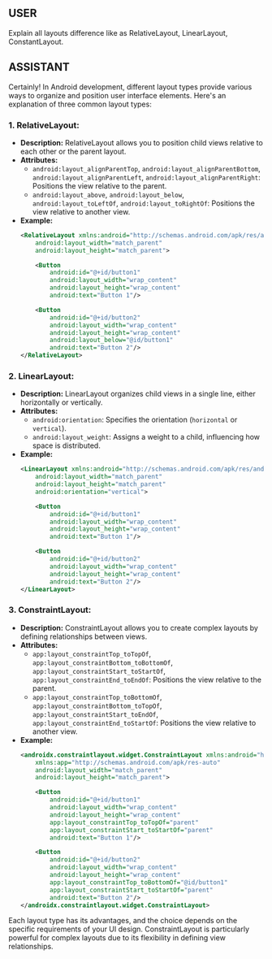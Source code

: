 ## USER
Explain all layouts difference like as RelativeLayout, LinearLayout, ConstantLayout.

## ASSISTANT
Certainly! In Android development, different layout types provide various ways to organize and position user interface elements. Here's an explanation of three common layout types:

### 1. **RelativeLayout:**
   - **Description:** RelativeLayout allows you to position child views relative to each other or the parent layout.
   - **Attributes:**
     - `android:layout_alignParentTop`, `android:layout_alignParentBottom`, `android:layout_alignParentLeft`, `android:layout_alignParentRight`: Positions the view relative to the parent.
     - `android:layout_above`, `android:layout_below`, `android:layout_toLeftOf`, `android:layout_toRightOf`: Positions the view relative to another view.
   - **Example:**
     ```xml
     <RelativeLayout xmlns:android="http://schemas.android.com/apk/res/android"
         android:layout_width="match_parent"
         android:layout_height="match_parent">

         <Button
             android:id="@+id/button1"
             android:layout_width="wrap_content"
             android:layout_height="wrap_content"
             android:text="Button 1"/>

         <Button
             android:id="@+id/button2"
             android:layout_width="wrap_content"
             android:layout_height="wrap_content"
             android:layout_below="@id/button1"
             android:text="Button 2"/>
     </RelativeLayout>
     ```

### 2. **LinearLayout:**
   - **Description:** LinearLayout organizes child views in a single line, either horizontally or vertically.
   - **Attributes:**
     - `android:orientation`: Specifies the orientation (`horizontal` or `vertical`).
     - `android:layout_weight`: Assigns a weight to a child, influencing how space is distributed.
   - **Example:**
     ```xml
     <LinearLayout xmlns:android="http://schemas.android.com/apk/res/android"
         android:layout_width="match_parent"
         android:layout_height="match_parent"
         android:orientation="vertical">

         <Button
             android:id="@+id/button1"
             android:layout_width="wrap_content"
             android:layout_height="wrap_content"
             android:text="Button 1"/>

         <Button
             android:id="@+id/button2"
             android:layout_width="wrap_content"
             android:layout_height="wrap_content"
             android:text="Button 2"/>
     </LinearLayout>
     ```

### 3. **ConstraintLayout:**
   - **Description:** ConstraintLayout allows you to create complex layouts by defining relationships between views.
   - **Attributes:**
     - `app:layout_constraintTop_toTopOf`, `app:layout_constraintBottom_toBottomOf`, `app:layout_constraintStart_toStartOf`, `app:layout_constraintEnd_toEndOf`: Positions the view relative to the parent.
     - `app:layout_constraintTop_toBottomOf`, `app:layout_constraintBottom_toTopOf`, `app:layout_constraintStart_toEndOf`, `app:layout_constraintEnd_toStartOf`: Positions the view relative to another view.
   - **Example:**
     ```xml
     <androidx.constraintlayout.widget.ConstraintLayout xmlns:android="http://schemas.android.com/apk/res/android"
         xmlns:app="http://schemas.android.com/apk/res-auto"
         android:layout_width="match_parent"
         android:layout_height="match_parent">

         <Button
             android:id="@+id/button1"
             android:layout_width="wrap_content"
             android:layout_height="wrap_content"
             app:layout_constraintTop_toTopOf="parent"
             app:layout_constraintStart_toStartOf="parent"
             android:text="Button 1"/>

         <Button
             android:id="@+id/button2"
             android:layout_width="wrap_content"
             android:layout_height="wrap_content"
             app:layout_constraintTop_toBottomOf="@id/button1"
             app:layout_constraintStart_toStartOf="parent"
             android:text="Button 2"/>
     </androidx.constraintlayout.widget.ConstraintLayout>
     ```

Each layout type has its advantages, and the choice depends on the specific requirements of your UI design. ConstraintLayout is particularly powerful for complex layouts due to its flexibility in defining view relationships.